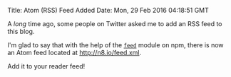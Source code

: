 Title: Atom (RSS) Feed Added
Date: Mon, 29 Feb 2016 04:18:51 GMT

A _long_ time ago, some people on Twitter asked me to add an RSS feed to this
blog.

I'm glad to say that with the help of the
[`feed`](https://www.npmjs.com/package/feed) module on npm, there is now an Atom
feed located at http://n8.io/feed.xml.

Add it to your reader feed!
